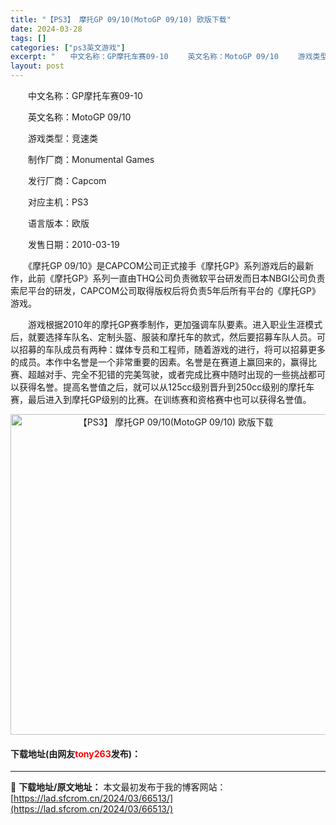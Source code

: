 ```yaml
---
title: "【PS3】 摩托GP 09/10(MotoGP 09/10) 欧版下载"
date: 2024-03-28
tags: []
categories: ["ps3英文游戏"]
excerpt: "　　中文名称：GP摩托车赛09-10 　　英文名称：MotoGP 09/10 　　游戏类型：竞速类 　　制作厂商：Monumental Games 　　发行厂商：Capcom 　　对应主机：PS3 　　语言版本：欧版 　　发售日期：2010-03-19 　　《摩托GP 09/10》是CAPCOM公司&hellip;"
layout: post
---
```


 <p>　　中文名称：GP摩托车赛09-10</p> <p>　　英文名称：MotoGP 09/10</p> <p>　　游戏类型：竞速类</p> <p>　　制作厂商：Monumental Games</p> <p>　　发行厂商：Capcom</p> <p>　　对应主机：PS3</p> <p>　　语言版本：欧版</p> <p>　　发售日期：2010-03-19</p> <p>　　《摩托GP 09/10》是CAPCOM公司正式接手《摩托GP》系列游戏后的最新作，此前《摩托GP》系列一直由THQ公司负责微软平台研发而日本NBGI公司负责索尼平台的研发，CAPCOM公司取得版权后将负责5年后所有平台的《摩托GP》游戏。</p> <p>　　游戏根据2010年的摩托GP赛季制作，更加强调车队要素。进入职业生涯模式后，就要选择车队名、定制头盔、服装和摩托车的款式，然后要招募车队人员。可以招募的车队成员有两种：媒体专员和工程师，随着游戏的进行，将可以招募更多的成员。本作中名誉是一个非常重要的因素。名誉是在赛道上赢回来的，赢得比赛、超越对手、完全不犯错的完美驾驶，或者完成比赛中随时出现的一些挑战都可以获得名誉。提高名誉值之后，就可以从125cc级别晋升到250cc级别的摩托车赛，最后进入到摩托GP级别的比赛。在训练赛和资格赛中也可以获得名誉值。</p> <p align="center"><img align="" border="0" src="https://lad.sfcrom.cn/wp-content/uploads/2024/03/20240328_66051bd73ae7a.jpg" width="513" alt="【PS3】 摩托GP 09/10(MotoGP 09/10) 欧版下载" /></p> <p><h4>下载地址(由网友<font color="red">tony263</font>发布)：</h4></p> 

---
📖 **下载地址/原文地址：** 本文最初发布于我的博客网站：[https://lad.sfcrom.cn/2024/03/66513/](https://lad.sfcrom.cn/2024/03/66513/)
